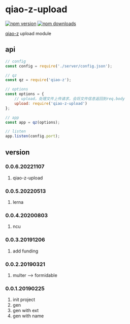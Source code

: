 # qiao-z-upload

[![npm version](https://img.shields.io/npm/v/qiao-z-upload.svg?style=flat-square)](https://www.npmjs.org/package/qiao-z-upload)
[![npm downloads](https://img.shields.io/npm/dm/qiao-z-upload.svg?style=flat-square)](https://npm-stat.com/charts.html?package=qiao-z-upload)

[qiao-z](https://www.npmjs.com/package/qiao-z) upload module

## api
```javascript
// config
const config = require('./server/config.json');

// qz
const qz = require('qiao-z');

// options
const options = {
    // upload，处理文件上传请求，会将文件信息返回到req.body
    upload: require('qiao-z-upload')
};

// app
const app = qz(options);

// listen
app.listen(config.port);
```

## version
### 0.0.6.20221107
1. qiao-z-upload
   
### 0.0.5.20220513
1. lerna

### 0.0.4.20200803
1. ncu

### 0.0.3.20191206
1. add funding

### 0.0.2.20190321
1. multer --> formidable

### 0.0.1.20190225
1. init project
2. gen
3. gen with ext
4. gen with name 
